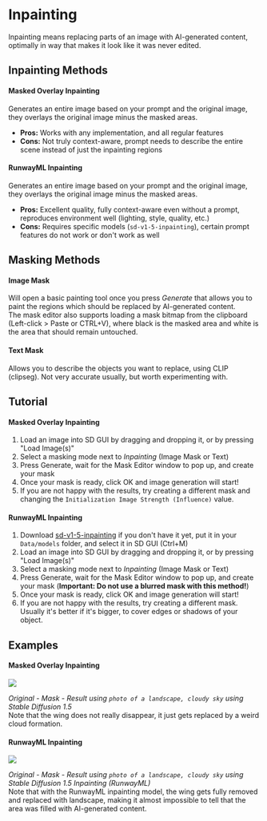# Inpainting
Inpainting means replacing parts of an image with AI-generated content, optimally in way that makes it look like it was never edited.



## Inpainting Methods

#### Masked Overlay Inpainting

Generates an entire image based on your prompt and the original image, they overlays the original image minus the masked areas.

* **Pros:** Works with any implementation, and all regular features
* **Cons:** Not truly context-aware, prompt needs to describe the entire scene instead of just the inpainting regions

#### RunwayML Inpainting

Generates an entire image based on your prompt and the original image, they overlays the original image minus the masked areas.

* **Pros:** Excellent quality, fully context-aware even without a prompt, reproduces environment well (lighting, style, quality, etc.)
* **Cons:** Requires specific models (`sd-v1-5-inpainting`), certain prompt features do not work or don't work as well



## Masking Methods

#### Image Mask

Will open a basic painting tool once you press *Generate* that allows you to paint the regions which should be replaced by AI-generated content.  
The mask editor also supports loading a mask bitmap from the clipboard (Left-click > Paste or CTRL+V), where black is the masked area and white is the area that should remain untouched.

#### Text Mask

Allows you to describe the objects you want to replace, using CLIP (clipseg). Not very accurate usually, but worth experimenting with.



## Tutorial

#### Masked Overlay Inpainting

1. Load an image into SD GUI by dragging and dropping it, or by pressing "Load Image(s)"
2. Select a masking mode next to *Inpainting* (Image Mask or Text)
3. Press Generate, wait for the Mask Editor window to pop up, and create your mask
4. Once your mask is ready, click OK and image generation will start!
5. If you are not happy with the results, try creating a different mask and changing the `Initialization Image Strength (Influence)` value.

#### RunwayML Inpainting

1. Download [sd-v1-5-inpainting](https://huggingface.co/runwayml/stable-diffusion-inpainting/blob/main/sd-v1-5-inpainting.ckpt) if you don't have it yet, put it in your `Data/models` folder, and select it in SD GUI (Ctrl+M)
2. Load an image into SD GUI by dragging and dropping it, or by pressing "Load Image(s)"
3. Select a masking mode next to *Inpainting* (Image Mask or Text)
4. Press Generate, wait for the Mask Editor window to pop up, and create your mask (**Important: Do not use a blurred mask with this method!**)
5. Once your mask is ready, click OK and image generation will start!
6. If you are not happy with the results, try creating a different mask. Usually it's better if it's bigger, to cover edges or shadows of your object.



## Examples

#### Masked Overlay Inpainting

![](https://raw.githubusercontent.com/n00mkrad/text2image-gui/main/docs/assets/inpdemo-wing-basic.png)

*Original - Mask - Result using `photo of a landscape, cloudy sky` using Stable Diffusion 1.5*  
Note that the wing does not really disappear, it just gets replaced by a weird cloud formation.

#### RunwayML Inpainting

![](https://raw.githubusercontent.com/n00mkrad/text2image-gui/main/docs/assets/inpdemo-wing-rwml.png)

*Original - Mask - Result using `photo of a landscape, cloudy sky` using Stable Diffusion 1.5 Inpainting (RunwayML)*  
Note that with the RunwayML inpainting model, the wing gets fully removed and replaced with landscape, making it almost impossible to tell that the area was filled with AI-generated content.
